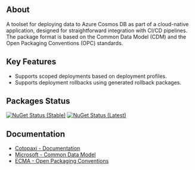 ## About

A toolset for deploying data to Azure Cosmos DB as part of a cloud-native application, designed for straightforward integration with CI/CD pipelines. The package format is based on the Common Data Model (CDM) and the Open Packaging Conventions (OPC) standards.

## Key Features

- Supports scoped deployments based on deployment profiles.
- Supports deployment rollbacks using generated rollback packages.

## Packages Status

[![NuGet Status (Stable)](https://img.shields.io/nuget/v/cotopaxi.svg?label=nuget%3A%20stable&style=flat-square)](https://www.nuget.org/packages/cotopaxi)
[![NuGet Status (Latest)](https://img.shields.io/nuget/vpre/cotopaxi.svg?label=nuget%3A%20latest&style=flat-square)](https://www.nuget.org/packages/cotopaxi/absoluteLatest)

## Documentation

- [Cotopaxi - Documentation](https://alexanderkozlenko.github.io/cotopaxi)
- [Microsoft - Common Data Model](https://learn.microsoft.com/en-us/common-data-model)
- [ECMA - Open Packaging Conventions](https://ecma-international.org/publications-and-standards/standards/ecma-376)
